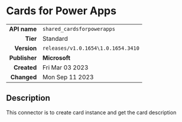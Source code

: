 # Cards for Power Apps
| | |
|-:|-|
|**API name**|`shared_cardsforpowerapps`|
|**Tier**|Standard|
|**Version**|`releases/v1.0.1654\1.0.1654.3410`|
|**Publisher**|**Microsoft**|
|**Created**|Fri Mar 03 2023|
|**Changed**|Mon Sep 11 2023|

## Description
This connector is to create card instance and get the card description
